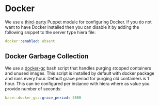 # Docker
We use a [third-party](https://github.com/garethr/garethr-docker) Puppet module
for configuring Docker. If you do not want to have Docker installed then you
can disable it by adding the following snippet to the server type hiera file:

```yaml
docker::enabled: absent
```

## Docker Garbage Collection

We use a [docker-gc](http://github.com/spotify/docker-gc) bash script that handles
purging stopped containers and unused images. This script is installed by default
with docker package and runs every hour. Default grace period for purging old
containers is 1 hour. This can be configured per instance with hiera where as value
you provide number of seconds:

```yaml
base::docker_gc::grace_period: 3600
```
